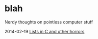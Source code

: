 # blah
Nerdy thoughts on pointless computer stuff

2014-02-19 [Lists in C and other horrors](2014-02-19_lists.md)
